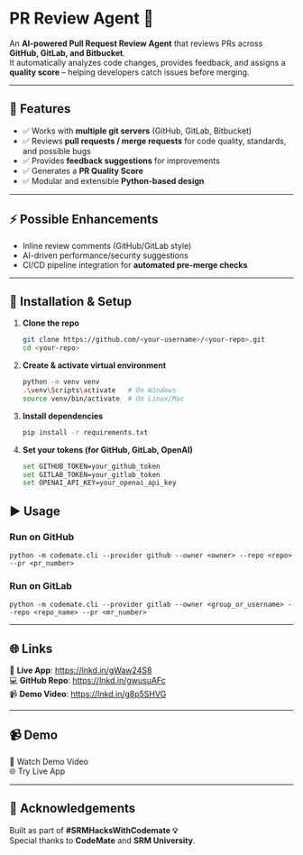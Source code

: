 # PR Review Agent 🚀

An **AI-powered Pull Request Review Agent** that reviews PRs across **GitHub, GitLab, and Bitbucket**.  
It automatically analyzes code changes, provides feedback, and assigns a **quality score** – helping developers catch issues before merging.  

---

## 📌 Features
- ✅ Works with **multiple git servers** (GitHub, GitLab, Bitbucket)  
- ✅ Reviews **pull requests / merge requests** for code quality, standards, and possible bugs  
- ✅ Provides **feedback suggestions** for improvements  
- ✅ Generates a **PR Quality Score**  
- ✅ Modular and extensible **Python-based design**  

---

## ⚡ Possible Enhancements
- Inline review comments (GitHub/GitLab style)  
- AI-driven performance/security suggestions  
- CI/CD pipeline integration for **automated pre-merge checks**  

---

## 🔧 Installation & Setup

1. **Clone the repo**  
   ```bash
   git clone https://github.com/<your-username>/<your-repo>.git
   cd <your-repo>

2. **Create & activate virtual environment**  
   ```bash
   python -m venv venv
   .\venv\Scripts\activate   # On Windows
   source venv/bin/activate  # On Linux/Mac

3. **Install dependencies**
   ```bash
   pip install -r requirements.txt


4. **Set your tokens (for GitHub, GitLab, OpenAI)**
   ```bash
   set GITHUB_TOKEN=your_github_token
   set GITLAB_TOKEN=your_gitlab_token
   set OPENAI_API_KEY=your_openai_api_key

## ▶️ Usage

### Run on **GitHub**
    python -m codemate.cli --provider github --owner <owner> --repo <repo> --pr <pr_number>

### Run on **GitLab**
    python -m codemate.cli --provider gitlab --owner <group_or_username> --repo <repo_name> --pr <mr_number>


---

## 🌐 Links

🔗 **Live App**: https://lnkd.in/gWaw24S8  
💻 **GitHub Repo**: https://lnkd.in/gwusuAFc  
📹 **Demo Video**: https://lnkd.in/g8p5SHVG  

---

## 📹 Demo

🎥 Watch Demo Video  
🌐 Try Live App  

---

## 🤝 Acknowledgements

Built as part of **#SRMHacksWithCodemate 💡**  
Special thanks to **CodeMate** and **SRM University**.
